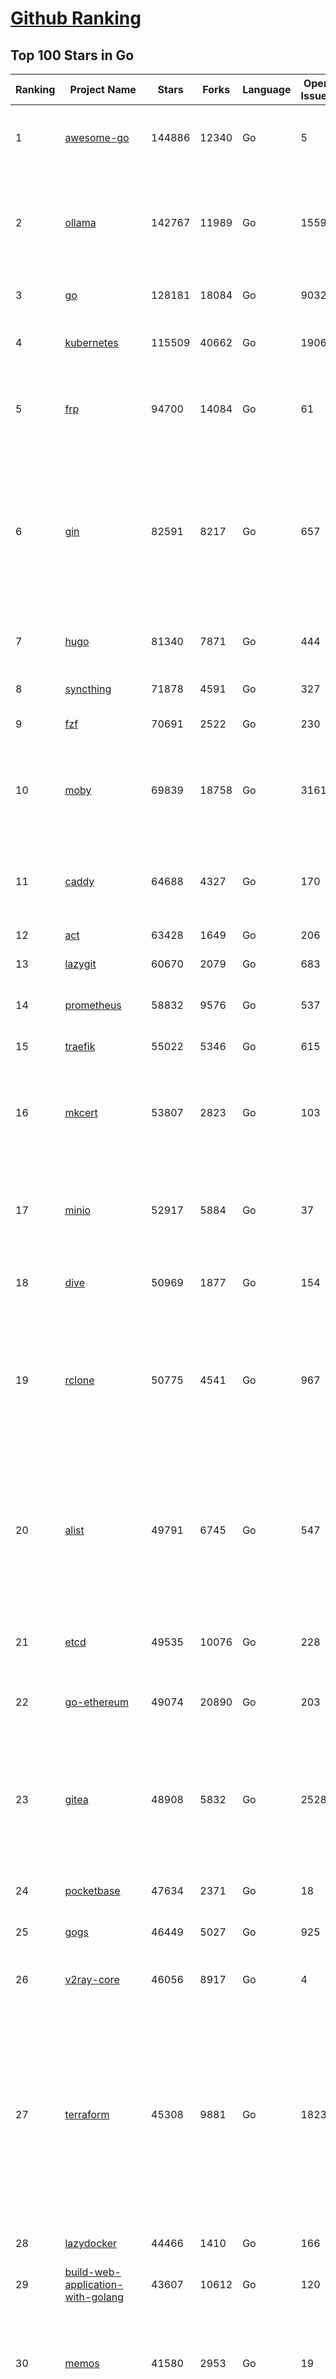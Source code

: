 [Github Ranking](../README.md)
==========

## Top 100 Stars in Go

| Ranking | Project Name | Stars | Forks | Language | Open Issues | Description | Last Commit |
| ------- | ------------ | ----- | ----- | -------- | ----------- | ----------- | ----------- |
| 1 | [awesome-go](https://github.com/avelino/awesome-go) | 144886 | 12340 | Go | 5 | A curated list of awesome Go frameworks, libraries and software | 2025-05-29T03:13:22Z |
| 2 | [ollama](https://github.com/ollama/ollama) | 142767 | 11989 | Go | 1559 | Get up and running with Llama 3.3, DeepSeek-R1, Phi-4, Gemma 3, Mistral Small 3.1 and other large language models. | 2025-06-04T18:39:49Z |
| 3 | [go](https://github.com/golang/go) | 128181 | 18084 | Go | 9032 | The Go programming language | 2025-06-04T16:20:54Z |
| 4 | [kubernetes](https://github.com/kubernetes/kubernetes) | 115509 | 40662 | Go | 1906 | Production-Grade Container Scheduling and Management | 2025-06-05T01:48:38Z |
| 5 | [frp](https://github.com/fatedier/frp) | 94700 | 14084 | Go | 61 | A fast reverse proxy to help you expose a local server behind a NAT or firewall to the internet. | 2025-05-27T09:48:15Z |
| 6 | [gin](https://github.com/gin-gonic/gin) | 82591 | 8217 | Go | 657 | Gin is a HTTP web framework written in Go (Golang). It features a Martini-like API with much better performance -- up to 40 times faster. If you need smashing performance, get yourself some Gin. | 2025-06-02T22:59:22Z |
| 7 | [hugo](https://github.com/gohugoio/hugo) | 81340 | 7871 | Go | 444 | The world’s fastest framework for building websites. | 2025-06-04T14:52:17Z |
| 8 | [syncthing](https://github.com/syncthing/syncthing) | 71878 | 4591 | Go | 327 | Open Source Continuous File Synchronization | 2025-06-04T07:35:56Z |
| 9 | [fzf](https://github.com/junegunn/fzf) | 70691 | 2522 | Go | 230 | :cherry_blossom: A command-line fuzzy finder | 2025-06-05T04:02:11Z |
| 10 | [moby](https://github.com/moby/moby) | 69839 | 18758 | Go | 3161 | The Moby Project - a collaborative project for the container ecosystem to assemble container-based systems | 2025-06-04T15:46:29Z |
| 11 | [caddy](https://github.com/caddyserver/caddy) | 64688 | 4327 | Go | 170 | Fast and extensible multi-platform HTTP/1-2-3 web server with automatic HTTPS | 2025-06-05T01:35:27Z |
| 12 | [act](https://github.com/nektos/act) | 63428 | 1649 | Go | 206 | Run your GitHub Actions locally 🚀 | 2025-06-03T20:55:46Z |
| 13 | [lazygit](https://github.com/jesseduffield/lazygit) | 60670 | 2079 | Go | 683 | simple terminal UI for git commands | 2025-06-04T18:48:47Z |
| 14 | [prometheus](https://github.com/prometheus/prometheus) | 58832 | 9576 | Go | 537 | The Prometheus monitoring system and time series database. | 2025-06-04T20:52:41Z |
| 15 | [traefik](https://github.com/traefik/traefik) | 55022 | 5346 | Go | 615 | The Cloud Native Application Proxy | 2025-06-04T14:22:04Z |
| 16 | [mkcert](https://github.com/FiloSottile/mkcert) | 53807 | 2823 | Go | 103 | A simple zero-config tool to make locally trusted development certificates with any names you'd like. | 2024-08-13T13:37:46Z |
| 17 | [minio](https://github.com/minio/minio) | 52917 | 5884 | Go | 37 | MinIO is a high-performance, S3 compatible object store, open sourced under GNU AGPLv3 license. | 2025-06-04T20:45:31Z |
| 18 | [dive](https://github.com/wagoodman/dive) | 50969 | 1877 | Go | 154 | A tool for exploring each layer in a docker image | 2025-06-02T18:09:25Z |
| 19 | [rclone](https://github.com/rclone/rclone) | 50775 | 4541 | Go | 967 | "rsync for cloud storage" - Google Drive, S3, Dropbox, Backblaze B2, One Drive, Swift, Hubic, Wasabi, Google Cloud Storage, Azure Blob, Azure Files, Yandex Files | 2025-06-04T16:44:52Z |
| 20 | [alist](https://github.com/AlistGo/alist) | 49791 | 6745 | Go | 547 | 🗂️A file list/WebDAV program that supports multiple storages, powered by Gin and Solidjs. / 一个支持多存储的文件列表/WebDAV程序，使用 Gin 和 Solidjs。 | 2025-05-30T09:29:38Z |
| 21 | [etcd](https://github.com/etcd-io/etcd) | 49535 | 10076 | Go | 228 | Distributed reliable key-value store for the most critical data of a distributed system | 2025-06-04T15:28:58Z |
| 22 | [go-ethereum](https://github.com/ethereum/go-ethereum) | 49074 | 20890 | Go | 203 | Go implementation of the Ethereum protocol | 2025-06-04T18:52:27Z |
| 23 | [gitea](https://github.com/go-gitea/gitea) | 48908 | 5832 | Go | 2528 | Git with a cup of tea! Painless self-hosted all-in-one software development service, including Git hosting, code review, team collaboration, package registry and CI/CD | 2025-06-04T17:36:10Z |
| 24 | [pocketbase](https://github.com/pocketbase/pocketbase) | 47634 | 2371 | Go | 18 | Open Source realtime backend in 1 file | 2025-05-24T07:52:58Z |
| 25 | [gogs](https://github.com/gogs/gogs) | 46449 | 5027 | Go | 925 | Gogs is a painless self-hosted Git service | 2025-06-03T20:20:29Z |
| 26 | [v2ray-core](https://github.com/v2ray/v2ray-core) | 46056 | 8917 | Go | 4 | A platform for building proxies to bypass network restrictions. | 2025-05-28T02:09:02Z |
| 27 | [terraform](https://github.com/hashicorp/terraform) | 45308 | 9881 | Go | 1823 | Terraform enables you to safely and predictably create, change, and improve infrastructure. It is a source-available tool that codifies APIs into declarative configuration files that can be shared amongst team members, treated as code, edited, reviewed, and versioned. | 2025-06-04T21:10:40Z |
| 28 | [lazydocker](https://github.com/jesseduffield/lazydocker) | 44466 | 1410 | Go | 166 | The lazier way to manage everything docker | 2024-12-22T10:43:30Z |
| 29 | [build-web-application-with-golang](https://github.com/astaxie/build-web-application-with-golang) | 43607 | 10612 | Go | 120 | A golang ebook intro how to build a web with golang | 2024-05-12T00:47:46Z |
| 30 | [memos](https://github.com/usememos/memos) | 41580 | 2953 | Go | 19 | A modern, open-source, self-hosted knowledge management and note-taking platform designed for privacy-conscious users and organizations. | 2025-06-05T01:43:41Z |
| 31 | [nvm-windows](https://github.com/coreybutler/nvm-windows) | 41336 | 3524 | Go | 75 | A node.js version management utility for Windows. Ironically written in Go. | 2025-03-31T10:37:07Z |
| 32 | [cobra](https://github.com/spf13/cobra) | 40617 | 2945 | Go | 222 | A Commander for modern Go CLI interactions | 2025-05-31T12:36:04Z |
| 33 | [cli](https://github.com/cli/cli) | 39325 | 6599 | Go | 787 | GitHub’s official command line tool | 2025-06-03T14:57:19Z |
| 34 | [esbuild](https://github.com/evanw/esbuild) | 38973 | 1208 | Go | 502 | An extremely fast bundler for the web | 2025-05-27T21:47:18Z |
| 35 | [tidb](https://github.com/pingcap/tidb) | 38538 | 5951 | Go | 3950 | TiDB - the open-source, cloud-native, distributed SQL database designed for modern applications. | 2025-06-05T03:54:11Z |
| 36 | [gorm](https://github.com/go-gorm/gorm) | 38291 | 4030 | Go | 423 | The fantastic ORM library for Golang, aims to be developer friendly | 2025-05-29T06:24:00Z |
| 37 | [photoprism](https://github.com/photoprism/photoprism) | 37545 | 2090 | Go | 425 | AI-Powered Photos App for the Decentralized Web 🌈💎✨ | 2025-06-04T00:59:03Z |
| 38 | [istio](https://github.com/istio/istio) | 36921 | 7977 | Go | 487 | Connect, secure, control, and observe services. | 2025-06-05T00:30:53Z |
| 39 | [fiber](https://github.com/gofiber/fiber) | 36752 | 1795 | Go | 100 | ⚡️ Express inspired web framework written in Go | 2025-06-04T12:41:40Z |
| 40 | [compose](https://github.com/docker/compose) | 35532 | 5408 | Go | 66 | Define and run multi-container applications with Docker | 2025-06-02T16:57:08Z |
| 41 | [milvus](https://github.com/milvus-io/milvus) | 35119 | 3235 | Go | 684 | Milvus is a high-performance, cloud-native vector database built for scalable vector ANN search | 2025-06-05T02:16:32Z |
| 42 | [the-way-to-go_ZH_CN](https://github.com/unknwon/the-way-to-go_ZH_CN) | 34915 | 8611 | Go | 0 | 《The Way to Go》中文译本，中文正式名《Go 入门指南》 | 2024-08-14T07:04:25Z |
| 43 | [LeetCode-Go](https://github.com/halfrost/LeetCode-Go) | 33521 | 5772 | Go | 16 | ✅ Solutions to LeetCode by Go, 100% test coverage, runtime beats 100% / LeetCode 题解 | 2024-12-11T05:55:51Z |
| 44 | [LocalAI](https://github.com/mudler/LocalAI) | 33031 | 2525 | Go | 458 | :robot: The free, Open Source alternative to OpenAI, Claude and others. Self-hosted and local-first. Drop-in replacement for OpenAI,  running on consumer-grade hardware. No GPU required. Runs gguf, transformers, diffusers and many more models architectures. Features: Generate Text, Audio, Video, Images, Voice Cloning, Distributed, P2P inference | 2025-06-04T13:28:46Z |
| 45 | [harness](https://github.com/harness/harness) | 32812 | 2841 | Go | 70 | Harness Open Source is an end-to-end developer platform with Source Control Management, CI/CD Pipelines, Hosted Developer Environments, and Artifact Registries. | 2025-05-29T19:00:18Z |
| 46 | [nps](https://github.com/ehang-io/nps) | 32733 | 5903 | Go | 498 | 一款轻量级、高性能、功能强大的内网穿透代理服务器。支持tcp、udp、socks5、http等几乎所有流量转发，可用来访问内网网站、本地支付接口调试、ssh访问、远程桌面，内网dns解析、内网socks5代理等等……，并带有功能强大的web管理端。a lightweight, high-performance, powerful intranet penetration proxy server, with a powerful web management terminal. | 2024-05-30T03:51:08Z |
| 47 | [vault](https://github.com/hashicorp/vault) | 32514 | 4369 | Go | 1113 | A tool for secrets management, encryption as a service, and privileged access management | 2025-06-05T03:18:05Z |
| 48 | [beego](https://github.com/beego/beego) | 32106 | 5631 | Go | 3 | beego is an open-source, high-performance web framework for the Go programming language. | 2025-06-03T11:18:53Z |
| 49 | [bubbletea](https://github.com/charmbracelet/bubbletea) | 31910 | 911 | Go | 69 | A powerful little TUI framework 🏗 | 2025-06-04T14:30:52Z |
| 50 | [v2ray-core](https://github.com/v2fly/v2ray-core) | 31184 | 4819 | Go | 31 | A platform for building proxies to bypass network restrictions. | 2025-05-26T22:38:11Z |
| 51 | [go-zero](https://github.com/zeromicro/go-zero) | 31137 | 4120 | Go | 234 | A cloud-native Go microservices framework with cli tool for productivity. | 2025-06-04T20:01:41Z |
| 52 | [echo](https://github.com/labstack/echo) | 31070 | 2273 | Go | 64 | High performance, minimalist Go web framework | 2025-05-22T11:22:34Z |
| 53 | [cockroach](https://github.com/cockroachdb/cockroach) | 30961 | 3914 | Go | 5996 | CockroachDB — the cloud native, distributed SQL database designed for high availability, effortless scale, and control over data placement. | 2025-06-05T03:51:02Z |
| 54 | [minikube](https://github.com/kubernetes/minikube) | 30495 | 4988 | Go | 487 | Run Kubernetes locally | 2025-06-04T18:31:39Z |
| 55 | [croc](https://github.com/schollz/croc) | 30307 | 1213 | Go | 4 | Easily and securely send things from one computer to another :crocodile: :package: | 2025-05-27T13:54:25Z |
| 56 | [CasaOS](https://github.com/IceWhaleTech/CasaOS) | 30074 | 1636 | Go | 662 | CasaOS - A simple, easy-to-use, elegant open-source Personal Cloud system. | 2025-04-17T09:48:57Z |
| 57 | [k9s](https://github.com/derailed/k9s) | 29977 | 1879 | Go | 496 | 🐶 Kubernetes CLI To Manage Your Clusters In Style! | 2025-06-02T23:44:42Z |
| 58 | [k3s](https://github.com/k3s-io/k3s) | 29841 | 2451 | Go | 118 | Lightweight Kubernetes | 2025-06-03T15:30:40Z |
| 59 | [lux](https://github.com/iawia002/lux) | 29684 | 3149 | Go | 514 | 👾 Fast and simple video download library and CLI tool written in Go | 2025-05-19T03:40:50Z |
| 60 | [filebrowser](https://github.com/filebrowser/filebrowser) | 29311 | 3317 | Go | 60 | 📂 Web File Browser | 2025-06-04T17:08:47Z |
| 61 | [consul](https://github.com/hashicorp/consul) | 29006 | 4481 | Go | 1252 | Consul is a distributed, highly available, and data center aware solution to connect and configure applications across dynamic, distributed infrastructure. | 2025-06-05T01:35:48Z |
| 62 | [headscale](https://github.com/juanfont/headscale) | 28922 | 1558 | Go | 92 | An open source, self-hosted implementation of the Tailscale control server | 2025-06-01T00:28:43Z |
| 63 | [restic](https://github.com/restic/restic) | 28838 | 1610 | Go | 397 | Fast, secure, efficient backup program | 2025-06-02T18:40:04Z |
| 64 | [Xray-core](https://github.com/XTLS/Xray-core) | 28777 | 4311 | Go | 11 | Xray, Penetrates Everything. Also the best v2ray-core. Where the magic happens. An open platform for various uses. | 2025-06-04T13:52:15Z |
| 65 | [1Panel](https://github.com/1Panel-dev/1Panel) | 28763 | 2500 | Go | 698 | 🔥 1Panel provides an intuitive web interface and MCP Server to manage websites, files, containers, databases, and LLMs on a Linux server. | 2025-06-04T14:40:54Z |
| 66 | [AdGuardHome](https://github.com/AdguardTeam/AdGuardHome) | 28641 | 2030 | Go | 1089 | Network-wide ads & trackers blocking DNS server | 2025-06-04T18:50:48Z |
| 67 | [viper](https://github.com/spf13/viper) | 28621 | 2054 | Go | 407 | Go configuration with fangs | 2025-06-03T09:23:35Z |
| 68 | [wails](https://github.com/wailsapp/wails) | 28498 | 1383 | Go | 276 | Create beautiful applications using Go | 2025-06-04T11:44:03Z |
| 69 | [helm](https://github.com/helm/helm) | 27962 | 7252 | Go | 440 | The Kubernetes Package Manager | 2025-06-04T17:53:06Z |
| 70 | [k6](https://github.com/grafana/k6) | 27939 | 1372 | Go | 741 | A modern load testing tool, using Go and JavaScript - https://k6.io | 2025-06-04T21:01:56Z |
| 71 | [kit](https://github.com/go-kit/kit) | 27066 | 2455 | Go | 40 | A standard library for microservices. | 2024-07-19T01:40:06Z |
| 72 | [podman](https://github.com/containers/podman) | 27034 | 2659 | Go | 737 | Podman: A tool for managing OCI containers and pods. | 2025-06-05T01:28:03Z |
| 73 | [trivy](https://github.com/aquasecurity/trivy) | 27016 | 2573 | Go | 154 | Find vulnerabilities, misconfigurations, secrets, SBOM in containers, Kubernetes, code repositories, clouds and more | 2025-06-04T06:48:43Z |
| 74 | [fyne](https://github.com/fyne-io/fyne) | 26524 | 1451 | Go | 674 | Cross platform GUI toolkit in Go inspired by Material Design | 2025-05-31T20:30:23Z |
| 75 | [go-patterns](https://github.com/tmrts/go-patterns) | 26508 | 2295 | Go | 17 | Curated list of Go design patterns, recipes and idioms | 2024-05-14T01:07:28Z |
| 76 | [micro](https://github.com/zyedidia/micro) | 26244 | 1220 | Go | 822 | A modern and intuitive terminal-based text editor | 2025-06-05T00:25:13Z |
| 77 | [faas](https://github.com/openfaas/faas) | 25686 | 1966 | Go | 28 | OpenFaaS - Serverless Functions Made Simple | 2025-04-22T10:19:08Z |
| 78 | [harbor](https://github.com/goharbor/harbor) | 25681 | 4880 | Go | 635 | An open source trusted cloud native registry project that stores, signs, and scans content. | 2025-06-05T02:23:34Z |
| 79 | [Wox](https://github.com/Wox-launcher/Wox) | 25675 | 2387 | Go | 157 | A cross-platform launcher that simply works | 2025-06-03T13:15:05Z |
| 80 | [loki](https://github.com/grafana/loki) | 25576 | 3671 | Go | 1781 | Like Prometheus, but for logs. | 2025-06-04T21:20:27Z |
| 81 | [opentofu](https://github.com/opentofu/opentofu) | 25559 | 1015 | Go | 249 | OpenTofu lets you declaratively manage your cloud infrastructure. | 2025-06-04T23:39:26Z |
| 82 | [iris](https://github.com/kataras/iris) | 25504 | 2479 | Go | 121 | The fastest HTTP/2 Go Web Framework. New, modern and easy to learn. Fast development with Code you control. Unbeatable cost-performance ratio :rocket: | 2025-06-02T16:26:15Z |
| 83 | [docker_practice](https://github.com/yeasy/docker_practice) | 25426 | 5779 | Go | 7 | Learn and understand Docker&Container technologies, with real DevOps practice! | 2024-12-26T03:49:09Z |
| 84 | [nsq](https://github.com/nsqio/nsq) | 25351 | 2915 | Go | 55 | A realtime distributed messaging platform | 2025-01-27T16:09:04Z |
| 85 | [logrus](https://github.com/sirupsen/logrus) | 25279 | 2270 | Go | 2 | Structured, pluggable logging for Go. | 2024-11-18T14:38:25Z |
| 86 | [glance](https://github.com/glanceapp/glance) | 24838 | 951 | Go | 133 | A self-hosted dashboard that puts all your feeds in one place | 2025-05-24T13:58:40Z |
| 87 | [dapr](https://github.com/dapr/dapr) | 24794 | 1959 | Go | 408 | Dapr is a portable runtime for building distributed applications across cloud and edge, combining event-driven architecture with workflow orchestration. | 2025-06-04T20:03:13Z |
| 88 | [testify](https://github.com/stretchr/testify) | 24688 | 1648 | Go | 246 | A toolkit with common assertions and mocks that plays nicely with the standard library | 2025-06-04T22:42:12Z |
| 89 | [seaweedfs](https://github.com/seaweedfs/seaweedfs) | 24665 | 2407 | Go | 520 | SeaweedFS is a fast distributed storage system for blobs, objects, files, and data lake, for billions of files! Blob store has O(1) disk seek, cloud tiering. Filer supports Cloud Drive, cross-DC active-active replication, Kubernetes, POSIX FUSE mount, S3 API, S3 Gateway, Hadoop, WebDAV, encryption, Erasure Coding. | 2025-06-04T05:50:48Z |
| 90 | [kratos](https://github.com/go-kratos/kratos) | 24406 | 4082 | Go | 16 | Your ultimate Go microservices framework for the cloud-native era. | 2025-06-01T18:48:42Z |
| 91 | [ngrok](https://github.com/inconshreveable/ngrok) | 24336 | 4290 | Go | 0 | Unified ingress for developers | 2024-04-26T18:11:18Z |
| 92 | [vegeta](https://github.com/tsenart/vegeta) | 24270 | 1395 | Go | 78 | HTTP load testing tool and library. It's over 9000! | 2024-10-28T16:39:48Z |
| 93 | [rancher](https://github.com/rancher/rancher) | 24240 | 3051 | Go | 3058 | Complete container management platform | 2025-06-04T22:57:34Z |
| 94 | [colly](https://github.com/gocolly/colly) | 24237 | 1798 | Go | 149 | Elegant Scraper and Crawler Framework for Golang | 2025-06-01T07:27:34Z |
| 95 | [sing-box](https://github.com/SagerNet/sing-box) | 24138 | 2880 | Go | 104 | The universal proxy platform | 2025-06-04T16:08:06Z |
| 96 | [authelia](https://github.com/authelia/authelia) | 24041 | 1227 | Go | 53 | The Single Sign-On Multi-Factor portal for web apps, now OpenID Certified™ | 2025-06-04T15:12:24Z |
| 97 | [delve](https://github.com/go-delve/delve) | 23848 | 2174 | Go | 113 | Delve is a debugger for the Go programming language. | 2025-05-21T19:46:59Z |
| 98 | [asdf](https://github.com/asdf-vm/asdf) | 23654 | 876 | Go | 107 | Extendable version manager with support for Ruby, Node.js, Elixir, Erlang & more | 2025-06-05T01:33:24Z |
| 99 | [websocket](https://github.com/gorilla/websocket) | 23620 | 3546 | Go | 34 | Package gorilla/websocket is a fast, well-tested and widely used WebSocket implementation for Go. | 2025-03-19T13:29:08Z |
| 100 | [nuclei](https://github.com/projectdiscovery/nuclei) | 23534 | 2737 | Go | 352 | Nuclei is a fast, customizable vulnerability scanner powered by the global security community and built on a simple YAML-based DSL, enabling collaboration to tackle trending vulnerabilities on the internet. It helps you find vulnerabilities in your applications, APIs, networks, DNS, and cloud configurations. | 2025-06-02T05:56:06Z |

